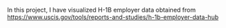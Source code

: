 In this project, I have visualized H-1B employer data obtained from https://www.uscis.gov/tools/reports-and-studies/h-1b-employer-data-hub
